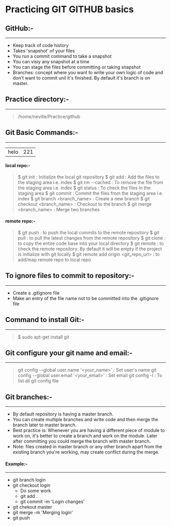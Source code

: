 # Practicing GIT GITHUB basics


## GitHub:-
-------------

- Keep track of code history
- Takes 'snapshot' of your files
- You run a commit command to take a snapshot
- You can visiy any snapshot at a time
- You can stage the files before committing or taking snapshot
- Branches: concept where you want to write your own logic of code and don't want to commit unil it's finished. By default it's branch is on master.


## Practice directory:-
-----------------------------
> /home/neville/Practice/github


## Git Basic Commands:-
----------------------------------
<table>
	<tbody>
		<td>helo</td>
		<td>221</td>
	</tbody>
</table>

#### local repo:-
> $ git init 					: Initialize the local git repository
> $ git add <file>				: Add the files to the staging area i.e. index
> $ git rm --cached <file>		: To remove the file from the staging area i.e. index
> $ git status					: To check the files in the staging area
> $ git commit					: Commit the files from the staging area i.e. index
> $ git branch <branch_name>	: Create a new branch
> $ git checkout <branch_name>	: Checkout to the branch
> $ git merge <branch_name>		: Merge two branches


#### remote repo:-
> $ git push								: to push the local commits to the remote repository
> $ git pull								: to pull the latest changes from the remote repository
> $ git clone								: to copy the entire code base into your local directory
> $ git remote								: to check the remote repository. By default it will be empty if the project is initialize with 											  git locally
> $ git remote add origin <git_repo_url>	: to add/map remote repo to local repo


## To ignore files to commit to repository:-
------------------------------------------------------------
- Create a .gitignore file
- Make an entry of the file name not to be committed into the .gitignore file


## Command to install Git:-
-------------------------------------

> $ sudo apt-get install git


## Git configure your git name and email:-
--------------------------------------------------------------

> git config --global user.name '<your_name>'		: Set user's name
> git config --global user.email '<your_email>'	: Set email
> git config -l									: To list all git config file


## Git branches:-
--------------

- By default repository is having a master branch.
- You can create multiple branches and write code and then merge the branch later to master branch.
- Best practice is: Whenever you are having a different piece of module to work on, it's better to create a branch and work on the module. Later after committing you could merge the branch with master branch.
- Note: files created in master branch or any other branch apart from the existing branch you're working, may create conflict during the merge.

#### Example:-
------------

- git branch login
- git checkout login
	- Do some work
	- git add .
	- git commit -m 'Login changes'
- git chekout master
- git merge -m 'Merging login'
- git push